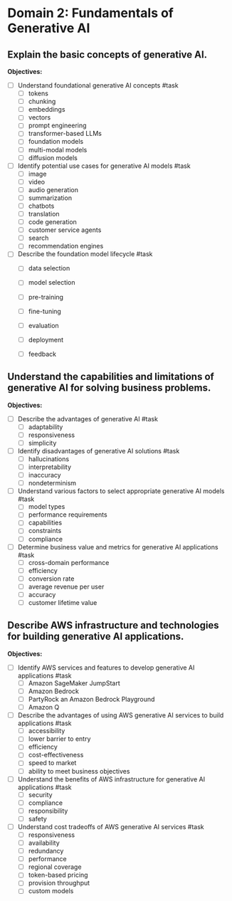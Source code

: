 # Domain 2: Fundamentals of Generative AI
## Explain the basic concepts of generative AI.

**Objectives:**

- [ ] Understand foundational generative AI concepts #task
	- [ ] tokens
	- [ ] chunking 
	- [ ] embeddings
	- [ ] vectors
	- [ ] prompt engineering
	- [ ] transformer-based LLMs
	- [ ] foundation models
	- [ ] multi-modal models
	- [ ] diffusion models
- [ ] Identify potential use cases for generative AI models #task 
	- [ ] image
	- [ ] video
	- [ ] audio generation
	- [ ] summarization
	- [ ] chatbots
	- [ ] translation
	- [ ] code generation
	- [ ] customer service agents
	- [ ] search
	- [ ] recommendation engines
- [ ] Describe the foundation model lifecycle #task 
	- [ ] data selection
	- [ ] model selection
	- [ ] pre-training
	- [ ] fine-tuning
	- [ ] evaluation
	- [ ] deployment
	- [ ] feedback


## Understand the capabilities and limitations of generative AI for solving business problems.

**Objectives:**

- [ ] Describe the advantages of generative AI #task 
	- [ ] adaptability
	- [ ] responsiveness
	- [ ] simplicity
- [ ] Identify disadvantages of generative AI solutions #task 
	- [ ] hallucinations
	- [ ] interpretability
	- [ ] inaccuracy
	- [ ] nondeterminism
- [ ] Understand various factors to select appropriate generative AI models #task 
	- [ ] model types
	- [ ] performance requirements
	- [ ] capabilities
	- [ ] constraints
	- [ ] compliance
- [ ] Determine business value and metrics for generative AI applications #task 
	- [ ] cross-domain performance
	- [ ] efficiency
	- [ ] conversion rate
	- [ ] average revenue per user
	- [ ] accuracy
	- [ ] customer lifetime value

## Describe AWS infrastructure and technologies for building generative AI applications.

**Objectives:**

- [ ] Identify AWS services and features to develop generative AI applications #task 
	- [ ] Amazon SageMaker JumpStart
	- [ ] Amazon Bedrock
	- [ ] PartyRock an Amazon Bedrock Playground
	- [ ] Amazon Q
- [ ] Describe the advantages of using AWS generative AI services to build applications #task 
	- [ ] accessibility
	- [ ] lower barrier to entry
	- [ ] efficiency
	- [ ] cost-effectiveness
	- [ ] speed to market
	- [ ] ability to meet business objectives
- [ ] Understand the benefits of AWS infrastructure for generative AI applications #task 
	- [ ] security
	- [ ] compliance
	- [ ] responsibility
	- [ ] safety
- [ ] Understand cost tradeoffs of AWS generative AI services #task 
	- [ ] responsiveness
	- [ ] availability
	- [ ] redundancy
	- [ ] performance
	- [ ] regional coverage
	- [ ] token-based pricing
	- [ ] provision throughput
	- [ ] custom models